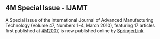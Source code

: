 ## 4M Special Issue - IJAMT

A Special Issue of the International Journal of Advanced Manufacturing Technology (Volume 47, Numbers 1-4, March 2010), featuring 17 articles first published at [4M2007](/4m-association/content/History), is now published online by [SpringerLink](http://springerlink.com/content/p06817703r71/?sortorder=asc&p_o=10).

  
  
